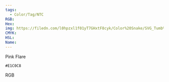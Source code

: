 ```yaml
---
tags:
  - Color/Tag/NTC
RGB:
Hex:
img: https://filedn.com/l0hpzxl1f01yT7GHxtF8cyk/Color%20Snake/SVG_Tumb%20Mass%20No%20Name/E1C0C8.svg
CMYK:
HSL:
Name:
---
```

Pink Flare
```palette
#E1C0C8
```
RGB
